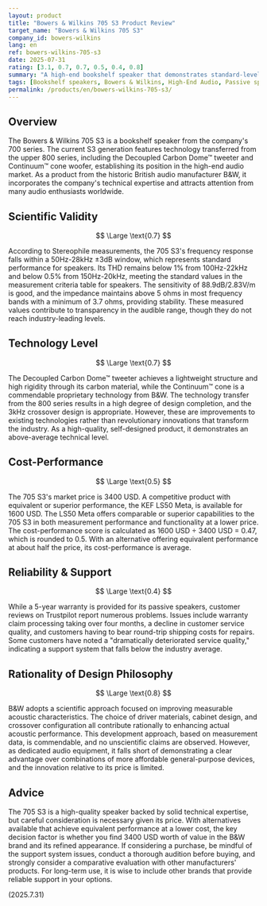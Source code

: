 ```yaml
---
layout: product
title: "Bowers & Wilkins 705 S3 Product Review"
target_name: "Bowers & Wilkins 705 S3"
company_id: bowers-wilkins
lang: en
ref: bowers-wilkins-705-s3
date: 2025-07-31
rating: [3.1, 0.7, 0.7, 0.5, 0.4, 0.8]
summary: "A high-end bookshelf speaker that demonstrates standard-level performance in scientific measurements but faces challenges in cost-performance and support quality"
tags: [Bookshelf speakers, Bowers & Wilkins, High-End Audio, Passive speakers]
permalink: /products/en/bowers-wilkins-705-s3/
---
```

## Overview

The Bowers & Wilkins 705 S3 is a bookshelf speaker from the company's 700 series. The current S3 generation features technology transferred from the upper 800 series, including the Decoupled Carbon Dome™ tweeter and Continuum™ cone woofer, establishing its position in the high-end audio market. As a product from the historic British audio manufacturer B&W, it incorporates the company's technical expertise and attracts attention from many audio enthusiasts worldwide.

## Scientific Validity

$$ \Large \text{0.7} $$

According to Stereophile measurements, the 705 S3's frequency response falls within a 50Hz-28kHz ±3dB window, which represents standard performance for speakers. Its THD remains below 1% from 100Hz-22kHz and below 0.5% from 150Hz-20kHz, meeting the standard values in the measurement criteria table for speakers. The sensitivity of 88.9dB/2.83V/m is good, and the impedance maintains above 5 ohms in most frequency bands with a minimum of 3.7 ohms, providing stability. These measured values contribute to transparency in the audible range, though they do not reach industry-leading levels.

## Technology Level

$$ \Large \text{0.7} $$

The Decoupled Carbon Dome™ tweeter achieves a lightweight structure and high rigidity through its carbon material, while the Continuum™ cone is a commendable proprietary technology from B&W. The technology transfer from the 800 series results in a high degree of design completion, and the 3kHz crossover design is appropriate. However, these are improvements to existing technologies rather than revolutionary innovations that transform the industry. As a high-quality, self-designed product, it demonstrates an above-average technical level.

## Cost-Performance

$$ \Large \text{0.5} $$

The 705 S3's market price is 3400 USD. A competitive product with equivalent or superior performance, the KEF LS50 Meta, is available for 1600 USD. The LS50 Meta offers comparable or superior capabilities to the 705 S3 in both measurement performance and functionality at a lower price. The cost-performance score is calculated as 1600 USD ÷ 3400 USD = 0.47, which is rounded to 0.5. With an alternative offering equivalent performance at about half the price, its cost-performance is average.

## Reliability & Support

$$ \Large \text{0.4} $$

While a 5-year warranty is provided for its passive speakers, customer reviews on Trustpilot report numerous problems. Issues include warranty claim processing taking over four months, a decline in customer service quality, and customers having to bear round-trip shipping costs for repairs. Some customers have noted a "dramatically deteriorated service quality," indicating a support system that falls below the industry average.

## Rationality of Design Philosophy

$$ \Large \text{0.8} $$

B&W adopts a scientific approach focused on improving measurable acoustic characteristics. The choice of driver materials, cabinet design, and crossover configuration all contribute rationally to enhancing actual acoustic performance. This development approach, based on measurement data, is commendable, and no unscientific claims are observed. However, as dedicated audio equipment, it falls short of demonstrating a clear advantage over combinations of more affordable general-purpose devices, and the innovation relative to its price is limited.

## Advice

The 705 S3 is a high-quality speaker backed by solid technical expertise, but careful consideration is necessary given its price. With alternatives available that achieve equivalent performance at a lower cost, the key decision factor is whether you find 3400 USD worth of value in the B&W brand and its refined appearance. If considering a purchase, be mindful of the support system issues, conduct a thorough audition before buying, and strongly consider a comparative evaluation with other manufacturers' products. For long-term use, it is wise to include other brands that provide reliable support in your options.

(2025.7.31)
